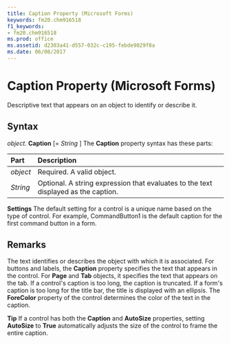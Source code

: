 ```yaml
---
title: Caption Property (Microsoft Forms)
keywords: fm20.chm916518
f1_keywords:
- fm20.chm916518
ms.prod: office
ms.assetid: d2303a41-d557-032c-c195-febde9029f8a
ms.date: 06/08/2017
---
```



# Caption Property (Microsoft Forms)



Descriptive text that appears on an object to identify or describe it.

## Syntax

_object_. **Caption** [= _String_ ]
The  **Caption** property syntax has these parts:


|**Part**|**Description**|
|:-----|:-----|
| _object_|Required. A valid object.|
| _String_|Optional. A string expression that evaluates to the text displayed as the caption.|

 **Settings**
The default setting for a control is a unique name based on the type of control. For example, CommandButton1 is the default caption for the first command button in a form.

## Remarks

The text identifies or describes the object with which it is associated. For buttons and labels, the  **Caption** property specifies the text that appears in the control. For **Page** and **Tab** objects, it specifies the text that appears on the tab.
If a control's caption is too long, the caption is truncated. If a form's caption is too long for the title bar, the title is displayed with an ellipsis.
The  **ForeColor** property of the control determines the color of the text in the caption.

 **Tip**  If a control has both the  **Caption** and **AutoSize** properties, setting **AutoSize** to **True** automatically adjusts the size of the control to frame the entire caption.


